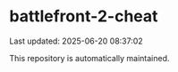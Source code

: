 # battlefront-2-cheat

Last updated: 2025-06-20 08:37:02

This repository is automatically maintained.
